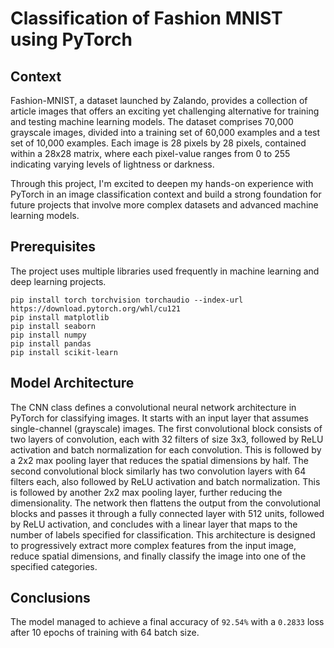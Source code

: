 # **Classification of Fashion MNIST using PyTorch**

## Context
Fashion-MNIST, a dataset launched by Zalando, provides a collection of article images that offers an exciting yet challenging alternative for training and testing machine learning models. The dataset comprises 70,000 grayscale images, divided into a training set of 60,000 examples and a test set of 10,000 examples. Each image is 28 pixels by 28 pixels, contained within a 28x28 matrix, where each pixel-value ranges from 0 to 255 indicating varying levels of lightness or darkness.

Through this project, I'm excited to deepen my hands-on experience with PyTorch in an image classification context and build a strong foundation for future projects that involve more complex datasets and advanced machine learning models.

## Prerequisites
The project uses multiple libraries used frequently in machine learning and deep learning projects.
```
pip install torch torchvision torchaudio --index-url https://download.pytorch.org/whl/cu121
pip install matplotlib
pip install seaborn
pip install numpy
pip install pandas
pip install scikit-learn
```

## Model Architecture
The CNN class defines a convolutional neural network architecture in PyTorch for classifying images. It starts with an input layer that assumes single-channel (grayscale) images. The first convolutional block consists of two layers of convolution, each with 32 filters of size 3x3, followed by ReLU activation and batch normalization for each convolution. This is followed by a 2x2 max pooling layer that reduces the spatial dimensions by half. The second convolutional block similarly has two convolution layers with 64 filters each, also followed by ReLU activation and batch normalization. This is followed by another 2x2 max pooling layer, further reducing the dimensionality. The network then flattens the output from the convolutional blocks and passes it through a fully connected layer with 512 units, followed by ReLU activation, and concludes with a linear layer that maps to the number of labels specified for classification. This architecture is designed to progressively extract more complex features from the input image, reduce spatial dimensions, and finally classify the image into one of the specified categories.

## Conclusions
The model managed to achieve a final accuracy of `92.54%` with a `0.2833` loss after 10 epochs of training with 64 batch size. 